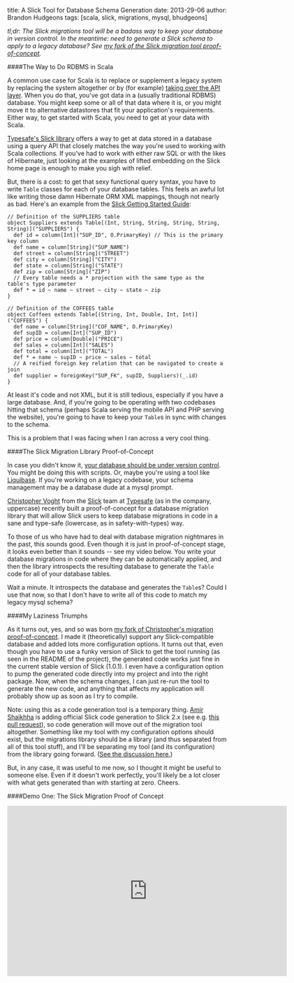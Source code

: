 title: A Slick Tool for Database Schema Generation
date: 2013-29-06
author: Brandon Hudgeons
tags: [scala, slick, migrations, mysql, bhudgeons]


*tl;dr: The Slick migrations tool will be a badass way to keep your database in version control.  In the meantime: need to generate a Slick schema to apply to a legacy database? See [my fork of the Slick migration tool proof-of-concept](https://github.com/bhudgeons/migrations).*

####The Way to Do RDBMS in Scala

A common use case for Scala is to replace or supplement a legacy system by replacing the system altogether or by (for example) [taking over the API layer](http://www.artima.com/scalazine/articles/twitter_on_scala.html).  When you do that, you've got data in a (usually traditional RDBMS) database.  You might keep some or all of that data where it is, or you might move it to alternative datastores that fit your application's requirements.  Either way, to get started with Scala, you need to get at your data with Scala.

[Typesafe's Slick library](http://slick.typesafe.com/) offers a way to get at data stored in a database using a query API that closely matches the way you're used to working with Scala collections.  If you've had to work with either raw SQL or with the likes of Hibernate, just looking at the examples of lifted embedding on the Slick home page is enough to make you sigh with relief. 

But, there is a cost: to get that sexy functional query syntax, you have to write `Table` classes for each of your database tables.  This feels an awful lot like writing those damn Hibernate ORM XML mappings, though not nearly as bad.  Here's an example from the [Slick Getting Started Guide](http://slick.typesafe.com/doc/1.0.1/gettingstarted.html):

	// Definition of the SUPPLIERS table
	object Suppliers extends Table[(Int, String, String, String, String, String)]("SUPPLIERS") {
	  def id = column[Int]("SUP_ID", O.PrimaryKey) // This is the primary key column
	  def name = column[String]("SUP_NAME")
	  def street = column[String]("STREET")
	  def city = column[String]("CITY")
	  def state = column[String]("STATE")
	  def zip = column[String]("ZIP")
	  // Every table needs a * projection with the same type as the table's type parameter
	  def * = id ~ name ~ street ~ city ~ state ~ zip
	}

	// Definition of the COFFEES table
	object Coffees extends Table[(String, Int, Double, Int, Int)]("COFFEES") {
	  def name = column[String]("COF_NAME", O.PrimaryKey)
	  def supID = column[Int]("SUP_ID")
	  def price = column[Double]("PRICE")
	  def sales = column[Int]("SALES")
	  def total = column[Int]("TOTAL")
	  def * = name ~ supID ~ price ~ sales ~ total
	  // A reified foreign key relation that can be navigated to create a join
	  def supplier = foreignKey("SUP_FK", supID, Suppliers)(_.id)
	}
At least it's code and not XML, but it is still tedious, especially if you have a large database.  And, if you're going to be operating with two codebases hitting that schema (perhaps Scala serving the mobile API and PHP serving the website), you're going to have to keep your `Table`s in sync with changes to the schema.

This is a problem that I was facing when I ran across a very cool thing.

####The Slick Migration Library Proof-of-Concept

In case you didn't know it, [your database should be under version control](http://www.codinghorror.com/blog/2008/02/get-your-database-under-version-control.html).  You might be doing this with scripts.  Or, maybe you're using a tool like [Liquibase](http://www.liquibase.org/).  If you're working on a legacy codebase, your schema management may be a database dude at a mysql prompt.

[Christopher Voght](https://github.com/cvogt) from the [Slick](http://slick.typesafe.com/) team at [Typesafe](http://typesafe.com/) (as in the company, uppercase) recently built a proof-of-concept for a database migration library that will allow Slick users to keep database migrations in code in a sane and type-safe (lowercase, as in safety-with-types) way.  

To those of us who have had to deal with database migration nightmares in the past, this sounds good.  Even though it is just in proof-of-concept stage, it looks even better than it sounds -- see my video below.  You write your database migrations in code where they can be automatically applied, and then the library introspects the resulting database to generate the `Table` code for all of your database tables.  

Wait a minute.  It introspects the database and generates the `Table`s?  Could I use that now, so that I don't have to write all of this code to match my legacy mysql schema?

####My Laziness Triumphs

As it turns out, yes, and so was born [my fork of Christopher's migration proof-of-concept](https://github.com/bhudgeons/migrations).  I made it (theoretically) support any Slick-compatible database and added lots more configuration options.  It turns out that, even though you have to use a funky version of Slick to get the tool running (as seen in the README of the project), the generated code works just fine in the current stable version of Slick (1.0.1).  I even have a configuration option to pump the generated code directly into my project and into the right package.  Now, when the schema changes, I can just re-run the tool to generate the new code, and anything that affects my application will probably show up as soon as I try to compile.

Note: using this as a code generation tool is a temporary thing.  [Amir Shaikhha](https://github.com/amirsh) is adding official Slick code generation to Slick 2.x (see e.g. [this pull request](https://github.com/slick/slick/pull/164)), so code generation will move out of the migration tool altogether.  Something like my tool with my configuration options should exist, but the migrations library should be a library (and thus separated from all of this tool stuff), and I'll be separating my tool (and its configuration) from the library going forward.  ([See the discussion here.](https://github.com/cvogt/migrations/pull/2))

But, in any case, it was useful to me now, so I thought it might be useful to someone else. Even if it doesn't work perfectly, you'll likely be a lot closer with what gets generated than with starting at zero.  Cheers.

####Demo One: The Slick Migration Proof of Concept

<iframe id="ytplayer" type="text/html" width="640" height="390"
  src="http://www.youtube.com/embed/J9DJ9jjhxn0?autoplay=0&origin=https://bhudgeons.telegr.am/blog_posts/slick-tool-for-db-schema-generation"
  frameborder="0"/>


####Demo Two: Using Slick Code Generation on a MySQL Database


<iframe id="ytplayer2" type="text/html" width="640" height="390"
  src="http://www.youtube.com/embed/wUZg28hca6s?autoplay=0&origin=https://bhudgeons.telegr.am/blog_posts/slick-tool-for-db-schema-generation"
  frameborder="0"/>
